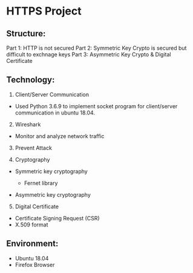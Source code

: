 # HTTPS Project

## Structure:
Part 1: HTTP is not secured
Part 2: Symmetric Key Crypto is secured but difficult to exchnage keys
Part 3: Asymmetric Key Crypto & Digital Certificate

## Technology:
1. Client/Server Communication
- Used Python 3.6.9 to implement socket program for client/server communication in ubuntu 18.04.

2. Wireshark
- Monitor and analyze network traffic
    
3. Prevent Attack

4. Cryptography
- Symmetric key cryptography
    - Fernet library
    
- Asymmetric key cryptography
       
5. Digital Certificate
- Certificate Signing Request (CSR) 
- X.509 format
    
## Environment: 
- Ubuntu 18.04
- Firefox Browser
